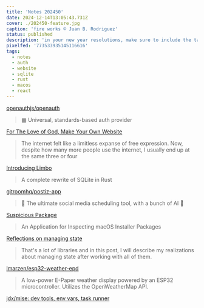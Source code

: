 ```yaml
---
title: 'Notes 202450'
date: 2024-12-14T13:05:43.731Z
cover: ./202450-feature.jpg
caption: 'fire works © Juan B. Rodriguez'
status: published
description: 'in your new year resolutions, make sure to include the task of creating your own space on the internet, read why here'
pixelfed: '773533935145116616'
tags:
  - notes
  - auth
  - website
  - sqlite
  - rust
  - macos
  - react
---
```


[openauthjs/openauth](https://github.com/openauthjs/openauth)

> ▦ Universal, standards-based auth provider

[For The Love of God, Make Your Own Website](https://aftermath.site/website-musk-twitter-facebook-internet)

> The internet felt like a limitless expanse of free expression. Now, despite how many more people use the internet, I usually end up at the same three or four

[Introducing Limbo](https://turso.tech/blog/introducing-limbo-a-complete-rewrite-of-sqlite-in-rust)

> A complete rewrite of SQLite in Rust

[gitroomhq/postiz-app](https://github.com/gitroomhq/postiz-app)

> 📨 The ultimate social media scheduling tool, with a bunch of AI 🤖

[Suspicious Package](https://www.mothersruin.com/software/SuspiciousPackage/)

> An Application for Inspecting macOS Installer Packages

[Reflections on managing state](https://www.frontendundefined.com/posts/monthly/react-state-management-reflections/)

> That's a lot of libraries and in this post, I will describe my realizations about managing state after working with all of them.

[lmarzen/esp32-weather-epd](https://github.com/lmarzen/esp32-weather-epd?tab=readme-ov-file#hardware)

> A low-power E-Paper weather display powered by an ESP32 microcontroller. Utilizes the OpenWeatherMap API.

[jdx/mise: dev tools, env vars, task runner](https://github.com/jdx/mise)

